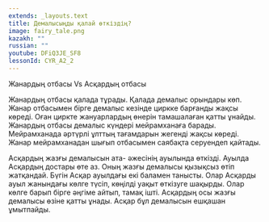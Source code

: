 ```yaml
---
extends: _layouts.text
title: Демалысыңды қалай өткіздің?
image: fairy_tale.png
kazakh: ""
russian: ""
youtube: DFiQ3JE_SF8
lessonId: CYR_A2_2
---
```

Жанардың отбасы Vs Асқардың отбасы

Жанардың отбасы қалада тұрады. Қалада демалыс орындары көп. Жанар отбасымен бірге демалыс кезінде циркке барғанды жақсы көреді. Оған циркте жануарлардың өнерін тамашалаған қатты ұнайды. Жанардың отбасы  демалыс күндері мейрамханаға барады. Мейрамханада әртүрлі ұлттың тағамдарын жегенді жақсы көреді. Жанар мейрамханадан шығып отбасымен саябақта серуендеп қайтады.  
 
Асқардың жазғы демалысын ата- әжесінің ауылында өткізді. Ауылда Асқардың  достары өте аз. Оның жазғы демалысы қызықсыз өтіп жатқандай. Бүгін Асқар ауылдағы екі баламен танысты. Олар Асқарды ауыл жанындағы көлге түсіп, көңілді уақыт өткізуге шақырды. Олар көлге барып бірге әңгіме айтып, тамақ ішті. Асқардың осы жазғы демалысы өзіне қатты ұнады. Асқар бұл демалысын ешқашан ұмытпайды.
